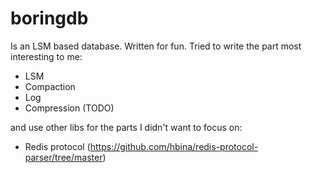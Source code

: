 # boringdb

Is an LSM based database. Written for fun. Tried to write the part most interesting to me:
* LSM
* Compaction
* Log
* Compression (TODO)

and use other libs for the parts I didn't want to focus on:
* Redis protocol (https://github.com/hbina/redis-protocol-parser/tree/master)

